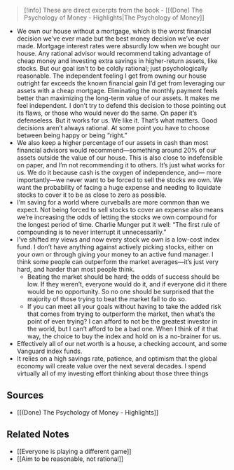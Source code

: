 
> [!info] These are direct excerpts from the book - [[(Done) The Psychology of Money - Highlights|The Psychology of Money]]

- We own our house without a mortgage, which is the worst financial decision we’ve ever made but the best money decision we’ve ever made. Mortgage interest rates were absurdly low when we bought our house. Any rational advisor would recommend taking advantage of cheap money and investing extra savings in higher-return assets, like stocks. But our goal isn’t to be coldly rational; just psychologically reasonable. The independent feeling I get from owning our house outright far exceeds the known financial gain I’d get from leveraging our assets with a cheap mortgage. Eliminating the monthly payment feels better than maximizing the long-term value of our assets. It makes me feel independent. I don’t try to defend this decision to those pointing out its flaws, or those who would never do the same. On paper it’s defenseless. But it works for us. We like it. That’s what matters. Good decisions aren’t always rational. At some point you have to choose between being happy or being “right.”
- We also keep a higher percentage of our assets in cash than most financial advisors would recommend—something around 20% of our assets outside the value of our house. This is also close to indefensible on paper, and I’m not recommending it to others. It’s just what works for us. We do it because cash is the oxygen of independence, and— more importantly—we never want to be forced to sell the stocks we own. We want the probability of facing a huge expense and needing to liquidate stocks to cover it to be as close to zero as possible. 
- I’m saving for a world where curveballs are more common than we expect. Not being forced to sell stocks to cover an expense also means we’re increasing the odds of letting the stocks we own compound for the longest period of time. Charlie Munger put it well: “The first rule of compounding is to never interrupt it unnecessarily.” 
- I’ve shifted my views and now every stock we own is a low-cost index fund. I don’t have anything against actively picking stocks, either on your own or through giving your money to an active fund manager. I think some people can outperform the market averages—it’s just very hard, and harder than most people think.
	- Beating the market should be hard; the odds of success should be low. If they weren’t, everyone would do it, and if everyone did it there would be no opportunity. So no one should be surprised that the majority of those trying to beat the market fail to do so.
	- If you can meet all your goals without having to take the added risk that comes from trying to outperform the market, then what’s the point of even trying? I can afford to not be the greatest investor in the world, but I can’t afford to be a bad one. When I think of it that way, the choice to buy the index and hold on is a no-brainer for us.
- Effectively all of our net worth is a house, a checking account, and some Vanguard index funds.
- It relies on a high savings rate, patience, and optimism that the global economy will create value over the next several decades. I spend virtually all of my investing effort thinking about those three things

## Sources
- [[(Done) The Psychology of Money - Highlights]]

## Related Notes
- [[Everyone is playing a different game]]
- [[Aim to be reasonable, not rational]]